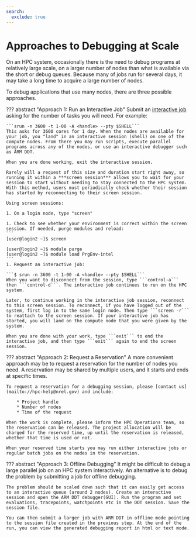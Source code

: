 ```yaml
---
search:
  exclude: true
---
```


# Approaches to Debugging at Scale

On an HPC system, occasionally there is the need to debug programs at relatively large scale, on a larger number of nodes than what is available via the short or debug queues. Because many of jobs run for several days, it may take a long time to acquire a large number of nodes.

To debug applications that use many nodes, there are three possible approaches.

??? abstract "Approach 1: Run an Interactive Job"
    Submit an [interactive job](../../../Slurm/interactive_jobs.md) asking for the number of tasks you will need. For example:

    ```srun -n 3600 -t 1-00 -A <handle> --pty $SHELL```
    This asks for 3600 cores for 1 day. When the nodes are available for your job, you "land" in an interactive session (shell) on one of the compute nodes. From there you may run scripts, execute parallel programs across any of the nodes, or use an interactive debugger such as ARM DDT.

    When you are done working, exit the interactive session.

    Rarely will a request of this size and duration start right away, so running it within a ***screen session*** allows you to wait for your session to start without needing to stay connected to the HPC system.  With this method, users must periodically check whether their session has started by reconnecting to their screen session.

    Using screen sessions:

    1. On a login node, type "screen"

    1. Check to see whether your environment is correct within the screen session. If needed, purge modules and reload:
    ```
    [user@login2 ~]$ screen

    [user@login2 ~]$ module purge
    [user@login2 ~]$ module load PrgEnv-intel
    ```
    1. Request an interactive job:

    ```$ srun -n 3600 -t 1-00 -A <handle> --pty $SHELL```
    When you want to disconnect from the session, type ```control-a``` then ```control-d```. The interactive job continues to run on the HPC system.

    Later, to continue working in the interactive job session, reconnect to this screen session. To reconnect, if you have logged out of the system, first log in to the same login node. Then type ```screen -r``` to reattach to the screen session. If your interactive job has started, you will land on the compute node that you were given by the system.

    When you are done with your work, type ```exit``` to end the interactive job, and then type ```exit``` again to end the screen session.

??? abstract "Approach 2: Request a Reservation"
    A more convenient approach may be to request a reservation for the number of nodes you need.  A reservation may be shared by multiple users, and it starts and ends at specific times.  
    
    To request a reservation for a debugging session, please [contact us](mailto://hpc-help@nrel.gov) and include:

        * Project handle 
        * Number of nodes 
        * Time of the request
        
    When the work is complete, please inform the HPC Operations team, so the reservation can be released. The project allocation will be charged for the reserved time, up until the reservation is released, whether that time is used or not.

    When your reserved time starts you may run either interactive jobs or regular batch jobs on the nodes in the reservation.

??? abstract "Approach 3: Offline Debugging"
    It might be difficult to debug a large parallel job on an HPC system interactively. An alternative is to debug the problem by submitting a job for offline debugging. 

    The problem should be scaled down such that it can easily get access to an interactive queue (around 2 nodes). Create an interactive session and open the ARM DDT debugger(GUI). Run the program and set evaluations, tracepoints, watchpoints etc in the DDT session. Save the session file. 

    You can then submit a larger job with ARM DDT in offline mode pointing to the session file created in the previous step. At the end of the run, you can view the generated debugging report in html or text mode.
